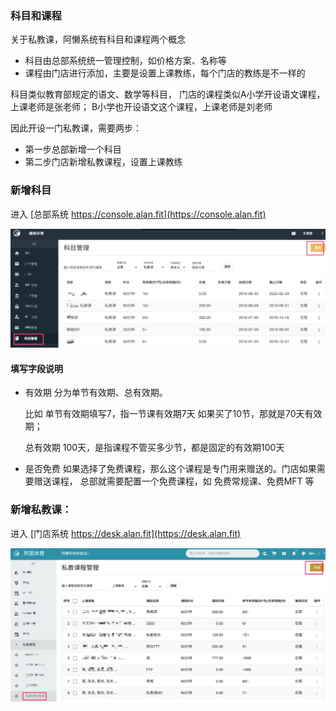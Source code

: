 ### 科目和课程
关于私教课，阿懒系统有科目和课程两个概念
  - 科目由总部系统统一管理控制，如价格方案、名称等
  - 课程由门店进行添加，主要是设置上课教练，每个门店的教练是不一样的
  
科目类似教育部规定的语文、数学等科目，
门店的课程类似A小学开设语文课程，上课老师是张老师；
B小学也开设语文这个课程，上课老师是刘老师

因此开设一门私教课，需要两步：

  - 第一步总部新增一个科目
  - 第二步门店新增私教课程，设置上课教练
  
### 新增科目

进入 [总部系统 https://console.alan.fit](https://console.alan.fit)

![](../../assets/club/科目列表.jpg)

#### 填写字段说明
  - 有效期 分为单节有效期、总有效期。
  
    比如 单节有效期填写7，指一节课有效期7天
  如果买了10节，那就是70天有效期；
  
    总有效期 100天，是指课程不管买多少节，都是固定的有效期100天
     
  - 是否免费
    如果选择了免费课程，那么这个课程是专门用来赠送的。门店如果需要赠送课程，
    总部就需要配置一个免费课程，如 免费常规课、免费MFT 等


### 新增私教课：
进入 [门店系统 https://desk.alan.fit](https://desk.alan.fit)

![](../../assets/club/私教课程管理.jpg)